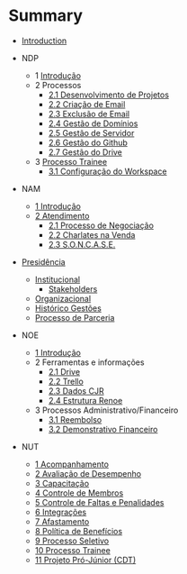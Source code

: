 # Summary

* [Introduction](README.md)

* NDP
  * 1 [Introdução](ndp/introducao.md)
  * 2 Processos
    * [2.1 Desenvolvimento de Projetos](ndp/processo-de-desenvolvimento.md)
    * [2.2 Criação de Email](ndp/processo-de-criacao-de-email.md)
    * [2.3 Exclusão de Email](ndp/processo-de-exclusao-de-email.md)
    * [2.4 Gestão de Domínios](ndp/processo-de-gestao-de-dominios.md)
    * [2.5 Gestão de Servidor](ndp/processo-de-gestao-de-servidor.md)
    * [2.6 Gestão do Github](ndp/processo-de-gestao-do-github.md)
    * [2.7 Gestão do Drive](ndp/processo-de-gestao-do-drive.md)
  * 3 [Processo Trainee](ndp/processo-trainee.md)
    * [3.1 Configuração do Workspace](ndp/configuracao-do-workspace.md)
* NAM
  * [1 Introdução](nam/nam-introducao.md)  
  * [2 Atendimento](nam/atendimento.md)
    * [2.1 Processo de Negociação](nam/processo-de-negociacao.md)
    * [2.2 Charlates na Venda](nam/charlates.md)
    * [2.3 S.O.N.C.A.S.E.](nam/soncase.md)

* [Presidência](presidencia/intro.md)
  * [Institucional](presidencia/institucional/intro.md)
  	* [Stakeholders](presidencia/institucional/stakeholders.md)
  * [Organizacional](presidencia/organizacional/intro.md)
  * [Histórico Gestões](presidencia/historico-gestoes.md)
  * [Processo de Parceria](presidencia/processo-parceria.md)  

* NOE
	* [1 Introdução](noe/noe-introducao.md)
	* 2 Ferramentas e informações
		* [2.1 Drive](noe/drive.md)
		* [2.2 Trello](noe/trello.md)
		* [2.3 Dados CJR](noe/dadoscjr.md)
		* [2.4 Estrutura Renoe](noe/renoe.md)
	* 3 Processos Administrativo/Financeiro
		* [3.1 Reembolso](noe/reembolso.md)
		* [3.2 Demonstrativo Financeiro](noe/demonstrativofin.md)

* NUT
	* [1 Acompanhamento](nut/acompanhamento.md)
	* [2 Avaliação de Desempenho](nut/avaliacao-de-desempenho.md)
	* [3 Capacitação](nut/capacitacao.md)
	* [4 Controle de Membros](nut/controle-de-membros.md)
	* [5 Controle de Faltas e Penalidades](nut/controle-de-faltas-e-penalidades.md)
	* [6 Integrações](nut/integracoes.md)
	* [7 Afastamento](nut/afastamento.md)
	* [8 Política de Benefícios](nut/politica-de-beneficios.md)
	* [9 Processo Seletivo](nut/processo-seletivo.md)
	* [10 Processo Trainee](nut/processo-trainee.md)
	* [11 Projeto Pró-Júnior (CDT)](nut/projeto-pro-junior.md)
